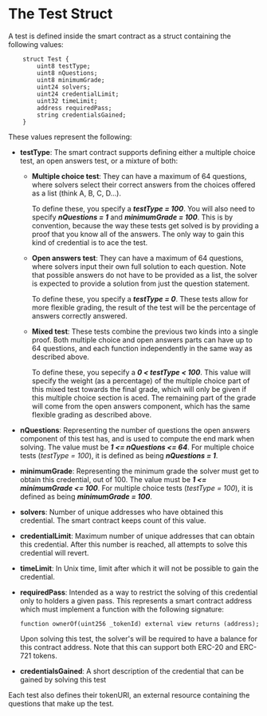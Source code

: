 # The Test Struct

A test is defined inside the smart contract as a struct containing the following values:
```
    struct Test {
        uint8 testType;  
        uint8 nQuestions;  
        uint8 minimumGrade;  
        uint24 solvers;  
        uint24 credentialLimit;
        uint32 timeLimit;
        address requiredPass;
        string credentialsGained;
    }
```

These values represent the following:
- **testType**: The smart contract supports defining either a multiple choice test, an open answers test, or a mixture of both:
    - **Multiple choice test**: They can have a maximum of 64 questions, where solvers select their correct answers from the choices offered as a list (think A, B, C, D...). 
    
        To define these, you specify a ***testType = 100***. You will also need to specify ***nQuestions = 1*** and ***minimumGrade = 100***. This is by convention, because the way these tests get solved is by providing a proof that you know all of the answers. The only way to gain this kind of credential is to ace the test.

    - **Open answers test**: They can have a maximum of 64 questions, where solvers input their own full solution to each question. Note that possible answers do not have to be provided as a list, the solver is expected to provide a solution from just the question statement.
        
        To define these, you specify a ***testType = 0***. These tests allow for more flexible grading, the result of the test will be the percentage of answers correctly answered.

    - **Mixed test**: These tests combine the previous two kinds into a single proof. Both multiple choice and open answers parts can have up to 64 questions, and each function independently in the same way as described above.

        To define these, you sepecify a ***0 < testType < 100***. This value will specify the weight (as a percentage) of the multiple choice part of this mixed test towards the final grade, which will only be given if this multiple choice section is aced. The remaining part of the grade will come from the open answers component, which has the same flexible grading as described above.

- **nQuestions**: Representing the number of questions the open answers component of this test has, and is used to compute the end mark when solving. The value must be ***1 <= nQuestions <= 64***. For multiple choice tests (*testType = 100*), it is defined as being ***nQuestions = 1***.

- **minimumGrade**: Representing the minimum grade the solver must get to obtain this credential, out of 100. The value must be ***1 <= minimumGrade <= 100***. For multiple choice tests (*testType = 100*), it is defined as being ***minimumGrade = 100***.

- **solvers**: Number of unique addresses who have obtained this credential. The smart contract keeps count of this value.

- **credentialLimit**: Maximum number of unique addresses that can obtain this credential. After this number is reached, all attempts to solve this credential will revert.

- **timeLimit**: In Unix time, limit after which it will not be possible to gain the credential.

- **requiredPass**: Intended as a way to restrict the solving of this credential only to holders a given pass. This represents a smart contract address which must implement a function with the following signature:

    ```function ownerOf(uint256 _tokenId) external view returns (address);```

    Upon solving this test, the solver's will be required to have a balance for this contract address. Note that this can support both ERC-20 and ERC-721 tokens.

- **credentialsGained**: A short description of the credential that can be gained by solving this test

Each test also defines their tokenURI, an external resource containing the questions that make up the test.